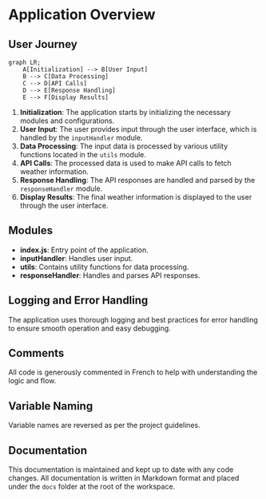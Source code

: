 # Application Overview


## User Journey

```mermaid
graph LR;
    A[Initialization] --> B[User Input]
    B --> C[Data Processing]
    C --> D[API Calls]
    D --> E[Response Handling]
    E --> F[Display Results]
```

1. **Initialization**: The application starts by initializing the necessary modules and configurations.
2. **User Input**: The user provides input through the user interface, which is handled by the `inputHandler` module.
3. **Data Processing**: The input data is processed by various utility functions located in the `utils` module.
4. **API Calls**: The processed data is used to make API calls to fetch weather information.
5. **Response Handling**: The API responses are handled and parsed by the `responseHandler` module.
6. **Display Results**: The final weather information is displayed to the user through the user interface.

## Modules

- **index.js**: Entry point of the application.
- **inputHandler**: Handles user input.
- **utils**: Contains utility functions for data processing.
- **responseHandler**: Handles and parses API responses.

## Logging and Error Handling

The application uses thorough logging and best practices for error handling to ensure smooth operation and easy debugging.

## Comments

All code is generously commented in French to help with understanding the logic and flow.

## Variable Naming

Variable names are reversed as per the project guidelines.

## Documentation

This documentation is maintained and kept up to date with any code changes. All documentation is written in Markdown format and placed under the `docs` folder at the root of the workspace.
